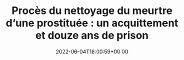 ---
title: "Procès du nettoyage du meurtre d‘une prostituée : un acquittement et douze ans de prison"
date: 2022-06-04T18:00:59+00:00
concerned:
  - margot-pugliese
press:
  title: Libération
  url: https://www.liberation.fr/societe/police-justice/proces-du-nettoyage-du-meurtre-dune-prostituee-un-acquittement-et-douze-ans-de-prison-20220604_QPWVHC3Y3FEN3HQ5CQOINV3XBA/
---